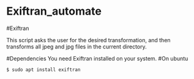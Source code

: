 # Exiftran_automate

#Exiftran

This script asks the user for the desired transformation, and then transforms all jpeg and jpg files in the current directory.

#Dependencies 
You need Exiftran installed on your system. 
#On ubuntu 
```bash
$ sudo apt install exiftran
```
